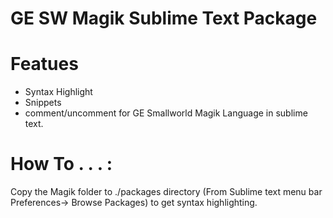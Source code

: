 # GE SW Magik Sublime Text Package

# Featues
* Syntax Highlight 
* Snippets 
* comment/uncomment for GE Smallworld Magik Language in sublime text. 

# How To . . . :
Copy the Magik folder to  ./packages directory (From Sublime text menu bar Preferences-> Browse Packages) to get syntax highlighting.
